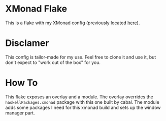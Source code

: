 # XMonad Flake
This is a flake with my XMonad config (previously located [here](https://github.com/mislavzanic/nixos-dotfiles)). 

# Disclamer
This config is tailor-made for my use. Feel free to clone it and use it, but don't expect to "work out of the box" for you.

# How To

This flake exposes an overlay and a module.
The overlay overrides the `haskellPackages.xmonad` package with this one built by cabal.
The module adds some packages I need for this xmonad build and sets up the window manager part.
